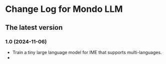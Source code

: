 # Change Log for Mondo LLM


## The latest version

### 1.0 (2024-11-06)
* Train a tiny large language model for IME that supports multi-languages.
* 
